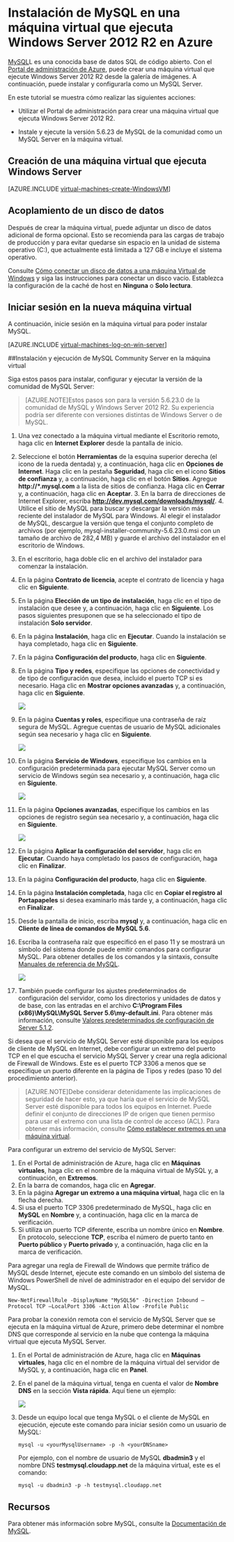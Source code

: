 <properties 
	pageTitle="Creación de una máquina virtual que ejecuta MySQL en Azure" 
	description="Cree una máquina virtual de Azure que ejecute Windows Server 2012 R2 y, a continuación, instale y configure la base de datos MySQL en ella." 
	services="virtual-machines" 
	documentationCenter="" 
	authors="KBDAzure" 
	manager="timlt" 
	editor="tysonn"/>

<tags 
	ms.service="virtual-machines" 
	ms.workload="infrastructure-services" 
	ms.tgt_pltfrm="vm-windows" 
	ms.devlang="na" 
	ms.topic="article" 
	ms.date="02/20/2015" 
	ms.author="kathydav"/>


# Instalación de MySQL en una máquina virtual que ejecuta Windows Server 2012 R2 en Azure


[MySQL](http://www.mysql.com)L es una conocida base de datos SQL de código abierto. Con el [Portal de administración de Azure](http://manage.windowsazure.com), puede crear una máquina virtual que ejecute Windows Server 2012 R2 desde la galería de imágenes. A continuación, puede instalar y configurarla como un MySQL Server.


En este tutorial se muestra cómo realizar las siguientes acciones:

- Utilizar el Portal de administración para crear una máquina virtual que ejecuta Windows Server 2012 R2.

- Instale y ejecute la versión 5.6.23 de MySQL de la comunidad como un MySQL Server en la máquina virtual.


## Creación de una máquina virtual que ejecuta Windows Server

[AZURE.INCLUDE [virtual-machines-create-WindowsVM](../includes/virtual-machines-create-WindowsVM.md)]

## Acoplamiento de un disco de datos

Después de crear la máquina virtual, puede adjuntar un disco de datos adicional de forma opcional. Esto se recomienda para las cargas de trabajo de producción y para evitar quedarse sin espacio en la unidad de sistema operativo (C:), que actualmente está limitada a 127 GB e incluye el sistema operativo.

Consulte [Cómo conectar un disco de datos a una máquina Virtual de Windows](storage-windows-attach-disk.md) y siga las instrucciones para conectar un disco vacío. Establezca la configuración de la caché de host en **Ninguna** o **Solo lectura**.

## Iniciar sesión en la nueva máquina virtual

A continuación, inicie sesión en la máquina virtual para poder instalar MySQL.

[AZURE.INCLUDE [virtual-machines-log-on-win-server](../includes/virtual-machines-log-on-win-server.md)]
 
##Instalación y ejecución de MySQL Community Server en la máquina virtual

Siga estos pasos para instalar, configurar y ejecutar la versión de la comunidad de MySQL Server:

> [AZURE.NOTE]Estos pasos son para la versión 5.6.23.0 de la comunidad de MySQL y Windows Server 2012 R2. Su experiencia podría ser diferente con versiones distintas de Windows Server o de MySQL.

1.	Una vez conectado a la máquina virtual mediante el Escritorio remoto, haga clic en **Internet Explorer** desde la pantalla de inicio.
2.	Seleccione el botón **Herramientas** de la esquina superior derecha (el icono de la rueda dentada) y, a continuación, haga clic en **Opciones de Internet**. Haga clic en la pestaña **Seguridad**, haga clic en el icono **Sitios de confianza** y, a continuación, haga clic en el botón **Sitios**. Agregue **http://*.mysql.com** a la lista de sitios de confianza. Haga clic en **Cerrar** y, a continuación, haga clic en **Aceptar**. 3.	En la barra de direcciones de Internet Explorer, escriba **http://dev.mysql.com/downloads/mysql/**. 4.	Utilice el sitio de MySQL para buscar y descargar la versión más reciente del instalador de MySQL para Windows. Al elegir el instalador de MySQL, descargue la versión que tenga el conjunto completo de archivos (por ejemplo, mysql-installer-community-5.6.23.0.msi con un tamaño de archivo de 282,4 MB) y guarde el archivo del instalador en el escritorio de Windows.
5.	En el escritorio, haga doble clic en el archivo del instalador para comenzar la instalación.
6.	En la página **Contrato de licencia**, acepte el contrato de licencia y haga clic en **Siguiente**.
7.	En la página **Elección de un tipo de instalación**, haga clic en el tipo de instalación que desee y, a continuación, haga clic en **Siguiente**. Los pasos siguientes presuponen que se ha seleccionado el tipo de instalación **Solo servidor**.
8.	En la página **Instalación**, haga clic en **Ejecutar**. Cuando la instalación se haya completado, haga clic en **Siguiente**.
9.	En la página **Configuración del producto**, haga clic en **Siguiente**.
10.	En la página **Tipo y redes**, especifique las opciones de conectividad y de tipo de configuración que desea, incluido el puerto TCP si es necesario. Haga clic en **Mostrar opciones avanzadas** y, a continuación, haga clic en **Siguiente**.

	![](./media/virtual-machines-mysql-windows-server-2008r2/MySQL_TypeNetworking.png)
 
11.	En la página **Cuentas y roles**, especifique una contraseña de raíz segura de MySQL. Agregue cuentas de usuario de MySQL adicionales según sea necesario y haga clic en **Siguiente**.

	![](./media/virtual-machines-mysql-windows-server-2008r2/MySQL_AccountsRoles_Filled.png)
 
12.	En la página **Servicio de Windows**, especifique los cambios en la configuración predeterminada para ejecutar MySQL Server como un servicio de Windows según sea necesario y, a continuación, haga clic en **Siguiente**.

	![](./media/virtual-machines-mysql-windows-server-2008r2/MySQL_WindowsService.png)
 
13.	En la página **Opciones avanzadas**, especifique los cambios en las opciones de registro según sea necesario y, a continuación, haga clic en **Siguiente**.

	![](./media/virtual-machines-mysql-windows-server-2008r2/MySQL_AdvOptions.png)
 
14.	En la página **Aplicar la configuración del servidor**, haga clic en **Ejecutar**. Cuando haya completado los pasos de configuración, haga clic en **Finalizar**.
15.	En la página **Configuración del producto**, haga clic en **Siguiente**.
16.	En la página **Instalación completada**, haga clic en **Copiar el registro al Portapapeles** si desea examinarlo más tarde y, a continuación, haga clic en **Finalizar**.
17.	Desde la pantalla de inicio, escriba **mysql** y, a continuación, haga clic en **Cliente de línea de comandos de MySQL 5.6**.
18.	Escriba la contraseña raíz que especificó en el paso 11 y se mostrará un símbolo del sistema donde puede emitir comandos para configurar MySQL. Para obtener detalles de los comandos y la sintaxis, consulte [Manuales de referencia de MySQL](http://dev.mysql.com/doc/refman/5.6/en/server-configuration-defaults.html).

	![](./media/virtual-machines-mysql-windows-server-2008r2/MySQL_CommandPrompt.png)
 
19.	También puede configurar los ajustes predeterminados de configuración del servidor, como los directorios y unidades de datos y de base, con las entradas en el archivo **C:\Program Files (x86)\MySQL\MySQL Server 5.6\my-default.ini**. Para obtener más información, consulte [Valores predeterminados de configuración de Server 5.1.2](http://dev.mysql.com/doc/refman/5.6/en/server-configuration-defaults.html).


Si desea que el servicio de MySQL Server esté disponible para los equipos de cliente de MySQL en Internet, debe configurar un extremo del puerto TCP en el que escucha el servicio MySQL Server y crear una regla adicional de Firewall de Windows. Este es el puerto TCP 3306 a menos que se especifique un puerto diferente en la página de Tipos y redes (paso 10 del procedimiento anterior).


> [AZURE.NOTE]Debe considerar detenidamente las implicaciones de seguridad de hacer esto, ya que haría que el servicio de MySQL Server esté disponible para todos los equipos en Internet. Puede definir el conjunto de direcciones IP de origen que tienen permiso para usar el extremo con una lista de control de acceso (ACL). Para obtener más información, consulte [Cómo establecer extremos en una máquina virtual](virtual-machines-set-up-endpoints.md).


Para configurar un extremo del servicio de MySQL Server:

1.	En el Portal de administración de Azure, haga clic en **Máquinas virtuales**, haga clic en el nombre de la máquina virtual de MySQL y, a continuación, en **Extremos**.
2.	En la barra de comandos, haga clic en **Agregar**.
3.	En la página **Agregar un extremo a una máquina virtual**, haga clic en la flecha derecha.
4.	Si usa el puerto TCP 3306 predeterminado de MySQL, haga clic en **MySQL** en **Nombre** y, a continuación, haga clic en la marca de verificación.
5.	Si utiliza un puerto TCP diferente, escriba un nombre único en **Nombre**. En protocolo, seleccione **TCP**, escriba el número de puerto tanto en **Puerto público** y **Puerto privado** y, a continuación, haga clic en la marca de verificación.

Para agregar una regla de Firewall de Windows que permite tráfico de MySQL desde Internet, ejecute este comando en un símbolo del sistema de Windows PowerShell de nivel de administrador en el equipo del servidor de MySQL.

	New-NetFirewallRule -DisplayName "MySQL56" -Direction Inbound –Protocol TCP –LocalPort 3306 -Action Allow -Profile Public

Para probar la conexión remota con el servicio de MySQL Server que se ejecuta en la máquina virtual de Azure, primero debe determinar el nombre DNS que corresponde al servicio en la nube que contenga la máquina virtual que ejecuta MySQL Server.

1.	En el Portal de administración de Azure, haga clic en **Máquinas virtuales**, haga clic en el nombre de la máquina virtual del servidor de MySQL y, a continuación, haga clic en **Panel**.
2.	En el panel de la máquina virtual, tenga en cuenta el valor de **Nombre DNS** en la sección **Vista rápida**. Aquí tiene un ejemplo: 

	![](./media/virtual-machines-mysql-windows-server-2008r2/MySQL_DNSName.png)
 
3.	Desde un equipo local que tenga MySQL o el cliente de MySQL en ejecución, ejecute este comando para iniciar sesión como un usuario de MySQL:

		mysql -u <yourMysqlUsername> -p -h <yourDNSname>
	
	Por ejemplo, con el nombre de usuario de MySQL **dbadmin3** y el nombre DNS **testmysql.cloudapp.net** de la máquina virtual, este es el comando:

		mysql -u dbadmin3 -p -h testmysql.cloudapp.net


## Recursos

Para obtener más información sobre MySQL, consulte la [Documentación de MySQL](http://dev.mysql.com/doc/).

<!---HONumber=58-->